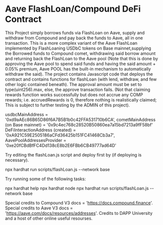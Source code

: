 # Aave FlashLoan/Compound DeFi Contract

This Project simply borrows funds via FlashLoan on Aave, supply and withdraw from Compound and pay back the funds to Aave, all in one transaction. This is a more complex variant of the Aave FlashLoan implemented by FlashLoaning USDbC tokens on Base mainnet,supplying the Borrowed funds to Compound comet, withdrawing said borrow amount and returning back the FlashLoan to the Aave pool (Note that this is done by approving the Aave pool to spend said funds and having the said amount + 0.05% premium, Aave POOL has the built-in mechanism to automatically withdraw the said). The project contains Javascript code that deploys the contract and contains functions for flashLoan (with lend, withdraw, and few other logic contained beneath). The approval amount must be set to type(uint256).max, else, the approve transaction fails. (Not that claiming rewards function works successfully but does not accrue any COMP rewards; i.e. accruedRewards is 0, therefore nothing is realistically claimed; This is subject to further testing by the ADMIN of this project).

usdbcMainAddress = '0xd9aAEc86B65D86f6A7B5B1b0c42FFA531710b6CA', cometMainAddress (on Base mainnet) = '0x9c4ec768c28520B50860ea7a15bd7213a9fF58bf' DeFiInteractionAddress (created) = '0xA921C59E2505186aCFd36425b151FC41468Cb3a7', AavePoolAddressesProvider = '0xe20fCBdBfFC4Dd138cE8b2E6FBb6CB49777ad64D'

Try editing the flashLoan.js script and deploy first by (if deploying is necessary).

npx hardhat run scripts/flashLoan.js --network base

Try running some of the following tasks:

npx hardhat help 
npx hardhat node 
npx hardhat run scripts/flashLoan.js --network base

Special credits to Compound V3 docs = 'https://docs.compound.finance'.
Special credits to Aave V3 docs = 'https://aave.com/docs/resources/addresses'.
Credits to DAPP University and a host of other online useful resourses.
